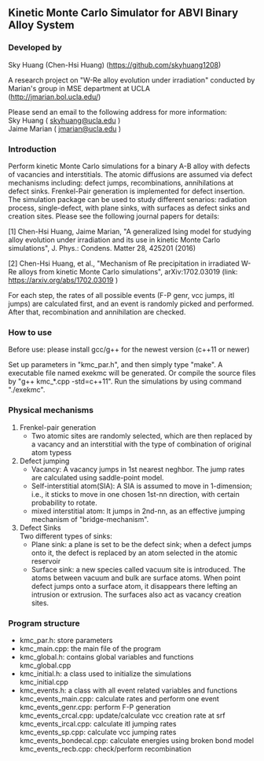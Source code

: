 ## Kinetic Monte Carlo Simulator for ABVI Binary Alloy System ##

### Developed by ###

Sky Huang (Chen-Hsi Huang) (https://github.com/skyhuang1208)

A research project on "W-Re alloy evolution under irradiation" conducted by Marian's group in MSE department at UCLA  
(http://jmarian.bol.ucla.edu/)

Please send an email to the following address for more information:  
Sky Huang ( skyhuang@ucla.edu )  
Jaime Marian ( jmarian@ucla.edu )

### Introduction ###

Perform kinetic Monte Carlo simulations for a binary A-B alloy with defects of vacancies and interstitials. The atomic diffusions are assumed via defect mechanisms including: defect jumps, recombinations, annihilations at defect sinks. Frenkel-Pair generation is implemented for defect insertion. The simulation package can be used to study different senarios: radiation process, single-defect, with plane sinks, with surfaces as defect sinks and creation sites. Please see the following journal papers for details:  

[1] Chen-Hsi Huang, Jaime Marian, "A generalized Ising model for studying alloy evolution under irradiation and its use in kinetic Monte Carlo simulations", J. Phys.: Condens. Matter 28, 425201 (2016)  

[2] Chen-Hsi Huang, et al., "Mechanism of Re precipitation in irradiated W-Re alloys from kinetic Monte Carlo simulations", arXiv:1702.03019
(link: https://arxiv.org/abs/1702.03019 )  

For each step, the rates of all possible events (F-P genr, vcc jumps, itl jumps) are calculated first, and an event is randomly picked and performed. After that, recombination and annihilation are checked.   

### How to use ###

Before use: please install gcc/g++ for the newest version (c++11 or newer)

Set up parameters in "kmc_par.h", and then simply type "make". A executable file named exekmc will be generated. Or compile the source files by "g++ kmc_*.cpp -std=c++11". Run the simulations by using command "./exekmc".

### Physical mechanisms ###
1. Frenkel-pair generation  
    * Two atomic sites are randomly selected, which are then replaced by a vacancy and an interstitial with the type of combination of original atom typess
2. Defect jumping  
    * Vacancy: A vacancy jumps in 1st nearest neghbor. The jump rates are calculated using saddle-point model.
    * Self-interstitial atom(SIA): A SIA is assumed to move in 1-dimension; i.e., it sticks to move in one chosen 1st-nn direction, with certain probability to rotate.
    * mixed interstitial atom: It jumps in 2nd-nn, as an effective jumping mechanism of "bridge-mechanism".
3. Defect Sinks  
    Two different types of sinks:  
    * Plane sink: a plane is set to be the defect sink; when a defect jumps onto it, the defect is replaced by an atom selected in the atomic reservoir
    * Surface sink: a new species called vacuum site is introduced. The atoms between vacuum and bulk are surface atoms. When point defect jumps onto a surface atom, it disappears there lefting an intrusion or extrusion. The surfaces also act as vacancy creation sites.

### Program structure ###

* kmc_par.h: store parameters
* kmc_main.cpp: the main file of the program
* kmc_global.h: contains global variables and functions  
    kmc_global.cpp  
* kmc_initial.h: a class used to initialize the simulations  
    kmc_initial.cpp  
* kmc_events.h: a class with all event related variables and functions  
    kmc_events_main.cpp: calculate rates and perform one event  
        kmc_events_genr.cpp: perform F-P generation  
        kmc_events_crcal.cpp: update/calculate vcc creation rate at srf  
        kmc_events_ircal.cpp: calculate itl jumping rates  
        kmc_events_sp.cpp: calculate vcc jumping rates  
            kmc_events_bondecal.cpp: calculate energies using broken bond model  
            kmc_events_recb.cpp: check/perform recombination  


